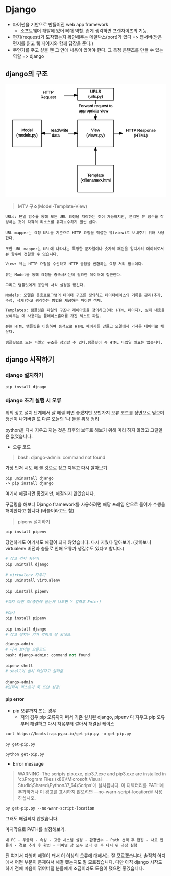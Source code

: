 # Django
- 파이썬을 기반으로 만들어진 web app framework
  - 소프트웨어 개발에 있어 뼈대 역할. 쉽게 생각하면 프렌차이즈의 기능.
- 편지(request)가 도착했는지 확인해주는 메일박스(port)가 있다 => 웹서버(받은 편지를 읽고 웹 페이지와 함께 답장을 준다.)
- 무언가를 주고 싶을 땐 그 안에 내용이 있어야 한다. 그 특정 콘텐츠를 만들 수 있는 역할 => django

## django의 구조
![Alt text](image.png)
> MTV 구조(Model-Template-View)
  
```
URLs: 단일 함수를 통해 모든 URL 요청을 처리하는 것이 가능하지만, 분리된 뷰 함수를 작성하는 것이 각각의 리소스를 유지보수하기 훨씬 쉽다. 

URL mapper는 요청 URL을 기준으로 HTTP 요청을 적절한 뷰(view)로 보내주기 위해 사용한다.

또한 URL mapper는 URL에 나타나는 특정한 문자열이나 숫자의 패턴을 일치시켜 데이터로서 뷰 함수에 전달할 수 있습니다.
```

```
View: 뷰는 HTTP 요청을 수신하고 HTTP 응답을 반환하는 요청 처리 함수이다.

뷰는 Model을 통해 요청을 충족시키는데 필요한 데이터에 접근한다.

그리고 탬플릿에게 응답의 서식 설정을 맡긴다.
```

```
Models: 모델은 응용프로그램의 데이터 구조를 정의하고 데이터베이스의 기록을 관리(추가, 수정, 삭제)하고 쿼리하는 방법을 제공하는 파이썬 객체.
```

```
Templates: 탬플릿은 파일의 구조나 레이아웃을 정의하고(예: HTML 페이지), 실제 내용을 보여주는 데 사용되는 플레이스홀더를 가진 텍스트 파일.

뷰는 HTML 탬플릿을 이용하여 동적으로 HTML 페이지를 만들고 모델에서 가져온 데이터로 채운다.

탬플릿으로 모든 파일의 구조를 정의할 수 있다.탬플릿이 꼭 HTML 타입일 필요는 없습니다.
```


## django 시작하기
### django 설치하기
```
pip install djnago
```

### django 초기 실행 시 오류

위의 장고 설치 단계에서 잘 해결 되면 좋겠지만 오만가지 오류 코드를 정면으로 맞으며 정신이 나가버릴 또 다른 오늘의 '나'들을 위해 정리

python을 다시 지우고 까는 것은 최후의 보루로 해보기 위해 미리 하지 않았고 그럴일은 없었습니다.

- 오류 코드
> bash: django-admin: command not found

가장 먼저 시도 해 볼 것으로 장고 지우고 다시 깔아보기

```
pip uninsatall django
-> pip install django
```
여기서 해결되면 좋겠지만, 해결되지 않았습니다.

구글링을 해보니 Django framework를 사용하려면 해당 프레임 안으로 들어가 수행을 해야한다고 합니다.(버블이라고도 함)

> pipenv 설치하기
```
pip install pipenv
```
당연하게도 여기서도 해결이 되지 않았습니다.
다시 지웠다 깔아보기.
(찾아보니 virtualenv 버전과 충돌로 인해 오류가 생길수도 있다고 합니다.)

```python
# 장고 먼저 지우기
pip unintall django

# virtualenv 지우기
pip uninstall virtualenv

pip uinstall pipenv

#까지 마친 후(중간에 묻는게 나오면 Y 입력후 Enter)

#다시
pip install pipenv

pip install django
# 장고 설치는 기가 막히게 잘 되네요.
```
```python
django-admin
# 다시 보이는 오류코드
bash: django-admin: command not found

pipenv shell
# shell이 설치 되었다고 알려줌

django-admin
#입력시 리스트가 쭉 뜨면 성공!
```

#### pip error
- pip 오류까지 뜨는 경우
  - 저의 경우 pip 오류까지 떠서 기존 설치된 django, pipenv 다 지우고 pip 오류부터 해결하고 다시 처음부터 깔아서 해결된 케이스
```
curl https://bootstrap.pypa.io/get-pip.py -o get-pip.py

py get-pip.py

python get-pip.py
```

- Error message
> WARNING: The scripts pip.exe, pip3.7.exe and pip3.exe are installed in 'c:\Program Files (x86)\Microsoft Visual Studio\Shared\Python37_64\Scrips'에 설치됩니다. 이 디렉터리를 PATH에 추가하거나 이 경고를 표시하지 않으려면 --no-warn-script-location을 사용하십시오.

```
py get-pip.py --no-wanr-script-location
```
그래도 해결되지 않았습니다.

마지막으로 PATH를 설정해보기.
```
내 PC - 우클릭 - 속성 - 고급 시스템 설정 - 환경변수 - Path 선택 후 편집 - 새로 만들기 - 경로 추가 후 확인 - 터미널 창 모두 껐다 켠 후 다시 위 과정 실행
```

전 여기서 다행히 해결이 돼서 이 이상의 오류에 대해서는 잘 모르겠습니다. 솔직히 어디에서 어떤 부분이 문제여서 해결 됐는지도 잘 모르겠습니다. 다만 아직 django 시작도 하기 전에 마음이 꺾여버릴 분들에게 조금이라도 도움이 됐으면 좋겠습니다.